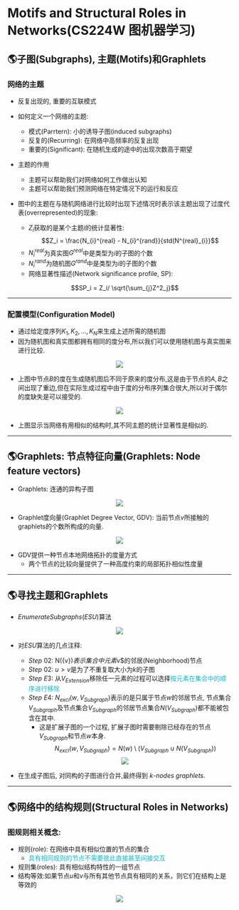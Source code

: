 # Motifs and Structural Roles in Networks(CS224W 图机器学习)
## 🌎子图(Subgraphs), 主题(Motifs)和Graphlets
### 网络的主题
+ 反复出现的, 重要的互联模式
+ 如何定义一个网络的主题:
   + 模式(Parrtern): 小的诱导子图(induced subgraphs)
   + 反复的(Recurring): 在网络中高频率的反复出现
   + 重要的(Significant): 在随机生成的途中的出现次数高于期望
+ 主题的作用
    + 主题可以帮助我们对网络如何工作做出认知
    + 主题可以帮助我们预测网络在特定情况下的运行和反应
+ 图中的主题在与随机网络进行比较时出现下述情况时表示该主题出现了过度代表(overrepresented)的现象:
   + $Z_i$获取的是某个主题$i$的统计显著性:
   $$Z_i = \frac{N_{i}^{real} - N_{i}^{rand}}{std(N^{real}_{i}}$$
   + $N^{real}_{i}$为真实图$G^{real}$中是类型为$i$的子图的个数
   + $N^{rand}_{i}$为随机图$G^{rand}$中是类型为$i$的子图的个数
   + 网络显著性描述(Network significance profile, SP):

   $$SP_i = Z_i/ \sqrt{\sum_{j}Z^2_j}$$
   
---
### 配置模型(Configuration Model)
+ 通过给定度序列$K_1,K_2,...,K_N$来生成上述所需的随机图
+ 因为随机图和真实图都拥有相同的度分布,所以我们可以使用随机图与真实图来进行比较.

<div align=center>
	<img src="1.png">
</div>

+ 上图中节点$B$的度在生成随机图后不同于原来的度分布,这是由于节点的$A,B$之间出现了重边,但在实际生成过程中由于度的分布序列集合很大,所以对于偶尔的度缺失是可以接受的.

<div align=center>
    <img src=2.png/>
</div>

+ 上图显示当网络有用相似的结构时,其不同主题的统计显著性是相似的.

---

## 🌎Graphlets: 节点特征向量(Graphlets: Node feature vectors)
+ Graphlets: 连通的异构子图

<div align=center>
    <img src="3.png"/>
</div>

+ Graphlet度向量(Graphlet Degree Vector, GDV): 当前节点$v$所接触的graphlets的个数所构成的向量.

<div align=center>
    <img src="4.png"/>
</div>
 
+ GDV提供一种节点本地网络拓扑的度量方式
   + 两个节点的比较向量提供了一种高度约束的局部拓扑相似性度量

---

## 🌎寻找主题和Graphlets
+ $EnumerateSubgraphs(ESU)$算法

<div align=center>
    <img src=5.png />
</div>


+ 对$ESU$算法的几点注释:
   + $Step\ 02$: N({v})$表示集合中元素$v$的邻居(Neighborhood)节点
   + $Step\ 02$: $u>v$是为了不重复取大小为$k$的子图
   + $Step\ E3$: 从$V_{Extension}$移除任一元素的过程可以选择<font color=$FFB61C>按元素在集合中的顺序进行移除</font>
   + $Step\ E4$: $N_{excl}(w, V_{Subgraph})$表示的是只属于节点$w$的邻居节点, 节点集合$V_{Subgraph}$及节点集合$V_{Subgraph}$的邻居节点集合$N(V_{Subgraph})$都不能被包含在其中. 
      + 这是扩展子图的一个过程, 扩展子图时需要剔除已经存在的节点$V_{Subgraph}$和节点$w$本身.
   $$N_{excl}(w, V_{Subgraph}) = N(w)\setminus (V_{Subgraph} \cup N(V_{Subgraph}))$$

   <div align=center>
    <img src=6.png/>
   </div>

+ 在生成子图后, 对同构的子图进行合并,最终得到 $k$-$nodes\ graphlets$.

---

## 🌎网络中的结构规则(Structural Roles in Networks)
### 图规则相关概念:
 + 规则(role): 在网络中具有相似位置的节点的集合
    + <font color=$FFB61C>具有相同规则的节点不需要彼此直接甚至间接交互</font>
 + 规则集(roles): 具有相似结构特性的一组节点
 + 结构等效:如果节点$u$和$v$与所有其他节点具有相同的关系，则它们在结构上是等效的

<div align=center>
    <img src=7.png/>
</div>

